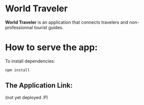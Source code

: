 # World Traveler

**World Traveler** is an application that connects travelers and non-professionnal tourist guides.

# How to serve the app:

To install dependencies:
```bash
npm install
```

## The Application Link:
(not yet deployed :P)